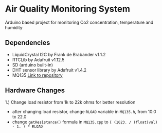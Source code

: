 # Air Quality Monitoring System
Arduino based project for monitoring Co2 concentration, temperature and humidity

## Dependencies
  - LiquidCrystal I2C by Frank de Brabander v1.1.2
  - RTCLib by Adafruit v1.12.5
  - SD (arduino built-in)
  - DHT sensor library by Adafruit v1.4.2
  - MQ135 [Link to repository](https://github.com/GeorgK/MQ135/blob/master/MQ135.cpp)

## Hardware Changes
1.) Change load resistor from 1k to 22k ohms for better resolution
  - after changing load resistor, change `RLOAD` variable in `MQ135.h`, from 10.0 to 22.0
  - change `getResistance()` formula in `MQ135.cpp` to `( (1023. / (float)val) - 1. ) * RLOAD`
